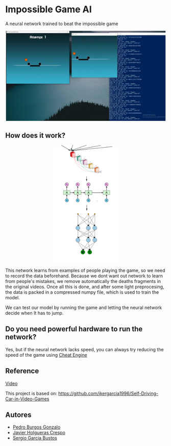 # Impossible Game AI
A neural network trained to beat the impossible game
<p align="center">
  <img src="./images/impossible_game.png" width="500">
</p>

## How does it work?
<p align="center">
  <img src="./images/NN.png" width="200">
</p>
This network learns from examples of people playing the game, so we need to record the data beforehand. Because we dont want out network to learn from people's mistakes, we remove automatically the deaths fragments in the original videos. Once all this is done, and after some light preprocesing, the data is packed in a compressed numpy file, which is used to train the model.

We can test our model by running the game and letting the neural network decide when It has to jump. 

## Do you need powerful hardware to run the network?
Yes, but if the neural network lacks speed, you can always try reducing the speed of the game using [Cheat Engine](https://www.cheatengine.org)

## Reference
[Video](https://youtu.be/u9vJA7DSV2c)

This project is based on: 
https://github.com/ikergarcia1996/Self-Driving-Car-in-Video-Games

## Autores
- [Pedro Burgos Gonzalo](https://github.com/druskus20)
- [Javier Holgueras Crespo](https://github.com/javihc)
- [Sergio Garcia Bustos](https://github.com/SGarcia4)
